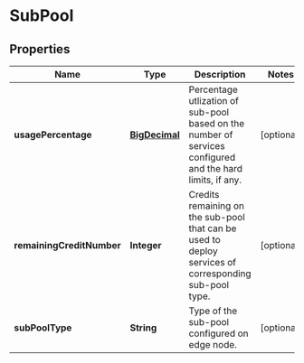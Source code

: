# SubPool

## Properties
Name | Type | Description | Notes
------------ | ------------- | ------------- | -------------
**usagePercentage** | [**BigDecimal**](BigDecimal.md) | Percentage utlization of sub-pool based on the number of services configured and the hard limits, if any.  |  [optional]
**remainingCreditNumber** | **Integer** | Credits remaining on the sub-pool that can be used to deploy services of corresponding sub-pool type.  |  [optional]
**subPoolType** | **String** | Type of the sub-pool configured on edge node. |  [optional]
